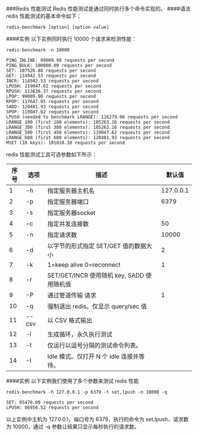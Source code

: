 
###Redis 性能测试
Redis 性能测试是通过同时执行多个命令实现的。
####语法
redis 性能测试的基本命令如下：
```redis
redis-benchmark [option] [option value]
```
####实例
以下实例同时执行 10000 个请求来检测性能：
```redis
redis-benchmark -n 10000

PING_INLINE: 99009.90 requests per second
PING_BULK: 100000.00 requests per second
SET: 107526.88 requests per second
GET: 114942.53 requests per second
INCR: 114942.53 requests per second
LPUSH: 119047.62 requests per second
RPUSH: 113636.37 requests per second
LPOP: 99009.90 requests per second
RPOP: 117647.05 requests per second
SADD: 120481.93 requests per second
SPOP: 119047.62 requests per second
LPUSH (needed to benchmark LRANGE): 116279.06 requests per second
LRANGE_100 (first 100 elements): 105263.16 requests per second
LRANGE_300 (first 300 elements): 105263.16 requests per second
LRANGE_500 (first 450 elements): 119047.62 requests per second
LRANGE_600 (first 600 elements): 120481.93 requests per second
MSET (10 keys): 101010.10 requests per second
```
redis 性能测试工具可选参数如下所示：

|序号|选项|描述|默认值|
|-|-|-|-|
|1|-h|指定服务器主机名|127.0.0.1||
|2|-p|指定服务器端口|6379|
|3|-s|指定服务器socket||
|4|-c|指定并发连接数|50|
|5|-n|指定请求数|10000|
|6|-d|以字节的形式指定 SET/GET 值的数据大小|2|
|7|-k|1=keep alive 0=reconnect|1|
|8|-r|SET/GET/INCR 使用随机 key, SADD 使用随机值||
|9|-P|通过管道传输 <numreq> 请求|1|
|10|-q|强制退出 redis。仅显示 query/sec 值||
|11|--csv|以 CSV 格式输出||
|12|-l|生成循环，永久执行测试||
|13|-t|仅运行以逗号分隔的测试命令列表。||
|14|-I|Idle 模式。仅打开 N 个 idle 连接并等待。||

####实例
以下实例我们使用了多个参数来测试 redis 性能
```redis
redis-benchmark -h 127.0.0.1 -p 6379 -t set,lpush -n 10000 -q

SET: 85470.09 requests per second
LPUSH: 86956.52 requests per second
```
以上实例中主机为 127.0.0.1，端口号为 6379，执行的命令为 set,lpush，请求数为 10000，通过 -q 参数让结果只显示每秒执行的请求数。